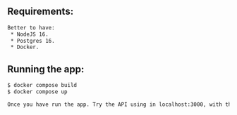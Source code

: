 ## Requirements:

```bash
Better to have: 
 * NodeJS 16.
 * Postgres 16.
 * Docker.
```

## Running the app:

```bash
$ docker compose build
$ docker compose up

Once you have run the app. Try the API using in localhost:3000, with the endpoint "/task" you could request any task from our database.
